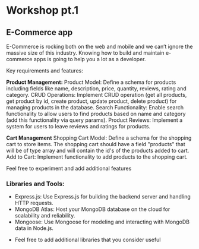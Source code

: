 # Workshop pt.1

## E-Commerce app

E-Commerce is rocking both on the web and mobile and we can’t ignore the massive size of this industry. Knowing how to build and maintain e-commerce apps is going to help you a lot as a developer.

Key requirements and features:

**Product Management:**
Product Model: Define a schema for products including fields like name, description, price, quantity, reviews, rating and category.
CRUD Operations: Implement CRUD operation (get all products, get product by id, create product, update product, delete product) for managing products in the database.
Search Functionality: Enable search functionality to allow users to find products based on name and category (add this functionality via query params).
Product Reviews: Implement a system for users to leave reviews and ratings for products.

**Cart Management**
Shopping Cart Model: Define a schema for the shopping cart to store items. The shopping cart should have a field "products" that will be of type array and will contain the id's of the products added to cart.
Add to Cart: Implement functionality to add products to the shopping cart.

Feel free to experiment and add additional features

### Libraries and Tools:

- Express.js: Use Express.js for building the backend server and handling HTTP requests.
- MongoDB Atlas: Host your MongoDB database on the cloud for scalability and reliability.
- Mongoose: Use Mongoose for modeling and interacting with MongoDB data in Node.js.

* Feel free to add additional libraries that you consider useful
